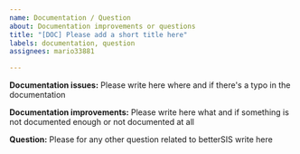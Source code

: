 ```yaml
---
name: Documentation / Question
about: Documentation improvements or questions
title: "[DOC] Please add a short title here"
labels: documentation, question
assignees: mario33881

---
```


**Documentation issues:**
Please write here where and if there's a typo in the documentation 

**Documentation improvements:** 
Please write here what and if something is not documented enough or not documented at all

**Question:**
Please for any other question related to betterSIS write here
